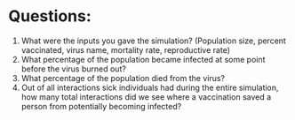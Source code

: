 # Questions:
1. What were the inputs you gave the simulation? (Population size, percent vaccinated, virus name, mortality rate, reproductive rate)
2. What percentage of the population became infected at some point before the virus burned out?
3. What percentage of the population died from the virus?
4. Out of all interactions sick individuals had during the entire simulation, how many total interactions did we see where a vaccination saved a person from potentially becoming infected?

